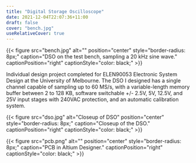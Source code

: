 ```yaml
---
title: "Digital Storage Oscilloscope"
date: 2021-12-04T22:07:36+11:00
draft: false
cover: "bench.jpg"
useRelativeCover: true
---
```


{{< figure src="bench.jpg" alt="" position="center" style="border-radius: 8px;" caption="DSO on the test bench, sampling a 20 kHz sine wave." captionPosition="right" captionStyle="color: black;" >}}

Individual design project completed for ELEN90053 Electronic System Design at the University of Melbourne. The DSO I designed has a single channel capable of sampling up to 60 MS/s, with a variable-length memory buffer between 2 to 128 KB, software switchable +/- 2.5V, 5V, 12.5V, and 25V input stages with 240VAC protection, and an automatic calibration system.

{{< figure src="dso.jpg" alt="Closeup of DSO" position="center" style="border-radius: 8px;" caption="Closeup of the DSO." captionPosition="right" captionStyle="color: black;" >}}

{{< figure src="pcb.png" alt="" position="center" style="border-radius: 8px;" caption="PCB in Altium Designer." captionPosition="right" captionStyle="color: black;" >}}